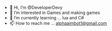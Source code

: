 - 👋 Hi, I’m @DeveloperDevy
- 👀 I’m interested in Games and making games
- 🌱 I’m currently learning ... lua and C#
- 📫 How to reach me ... alphaaimbot1@gmail.com

